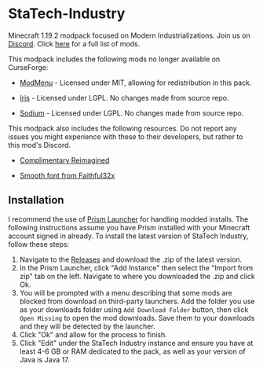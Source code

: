 # StaTech-Industry
Minecraft 1.19.2 modpack focused on Modern Industrializations. Join us on [Discord](https://discord.gg/RDaJEnN3uS). Click [here](https://github.com/TheStaticVoid/StaTech-Industry/blob/main/MODLIST.md) for a full list of mods.

This modpack includes the following mods no longer available on CurseForge: 

- [ModMenu](https://github.com/TerraformersMC/ModMenu) - Licensed under MIT, allowing for redistribution in this pack.

- [Iris](https://github.com/IrisShaders/Iris) - Licensed under LGPL. No changes made from source repo.

- [Sodium](https://github.com/CaffeineMC/sodium-fabric) - Licensed under LGPL. No changes made from source repo.


This modpack also includes the following resources. Do not report any issues you might experience with these to their developers, but rather to this mod's Discord.

- [Complimentary Reimagined](https://github.com/ComplementaryDevelopment/ComplementaryReimagined)

- [Smooth font from Faithful32x](https://github.com/Faithful-Resource-Pack/Faithful-Java-32x)

## Installation
I recommend the use of [Prism Launcher](https://prismlauncher.org/) for handling modded installs. The following instructions assume you have Prism installed with your Minecraft account signed in already. To install the latest version of StaTech Industry, follow these steps:

1. Navigate to the [Releases](https://github.com/TheStaticVoid/StaTech-Industry/releases) and download the .zip of the latest version.
2. In the Prism Launcher, click "Add Instance" then select the "Import from zip" tab on the left. Navigate to where you downloaded the .zip and click Ok.
3. You will be prompted with a menu describing that some mods are blocked from download on third-party launchers. Add the folder you use as your downloads folder using `Add Download Folder` button, then click `Open Missing` to open the mod downloads. Save them to your downloads and they will be detected by the launcher.
4. Click "Ok" and allow for the process to finish. 
5. Click "Edit" under the StaTech Industry instance and ensure you have at least 4-6 GB or RAM dedicated to the pack, as well as your version of Java is Java 17.
